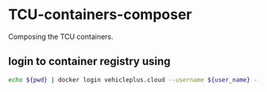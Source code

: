# TCU-containers-composer
Composing the TCU containers.


## login to container registry using
```bash
echo ${pwd} | docker login vehicleplus.cloud --username ${user_name} --password-stdin
```